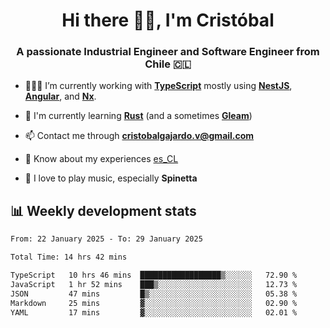 <h1 align="center">Hi there ✌🏻, I'm Cristóbal</h1>
<h3 align="center">A passionate Industrial Engineer and Software Engineer from Chile 🇨🇱</h3>

- 🧑🏻‍💻 I’m currently working with **[TypeScript](https://www.typescriptlang.org)** mostly using **[NestJS](https://nestjs.com)**, **[Angular](https://angular.io)**, and **[Nx](https://nx.dev)**.

- 🌱 I'm currently learning **[Rust](https://www.rust-lang.org)** (and a sometimes **[Gleam](https://gleam.run/)**)

- 📫 Contact me through **cristobalgajardo.v@gmail.com**

- 📄 Know about my experiences [es_CL](https://bit.ly/cv-cristobal-gajardo)

- 🎸 I love to play music, especially **Spinetta**

## 📊 Weekly development stats

<!--START_SECTION:waka-->

```txt
From: 22 January 2025 - To: 29 January 2025

Total Time: 14 hrs 42 mins

TypeScript   10 hrs 46 mins  ██████████████████▒░░░░░░   72.90 %
JavaScript   1 hr 52 mins    ███▒░░░░░░░░░░░░░░░░░░░░░   12.73 %
JSON         47 mins         █▒░░░░░░░░░░░░░░░░░░░░░░░   05.38 %
Markdown     25 mins         ▓░░░░░░░░░░░░░░░░░░░░░░░░   02.90 %
YAML         17 mins         ▓░░░░░░░░░░░░░░░░░░░░░░░░   02.01 %
```

<!--END_SECTION:waka-->
